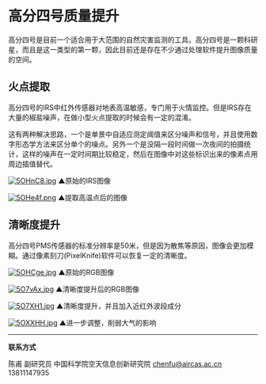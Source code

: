 # 高分四号质量提升

高分四号是目前一个适合用于大范围的自然灾害监测的工具。高分四号是一颗科研星，而且是这一类型的第一颗，因此目前还是存在不少通过处理软件提升图像质量的空间。



## 火点提取

高分四号的IRS中红外传感器对地表高温敏感，专门用于火情监控。但是IRS存在大量的椒盐噪声，在做小型火点提取的时候会有一定的混淆。

这有两种解决思路，一个是单景中自适应测定阈值来区分噪声和信号，并且使用数字形态学方法来区分单个的噪点。另外一个是没隔一段时间做一次夜间的拍摄统计，这样的噪声在一定时间期比较稳定，然后在图像中对这些标识出来的像素点用周边插值替代。

[![5OHnC8.jpg](https://z3.ax1x.com/2021/10/29/5OHnC8.jpg)](https://imgtu.com/i/5OHnC8)
▲原始的IRS图像

[![5OHe4f.png](https://z3.ax1x.com/2021/10/29/5OHe4f.png)](https://imgtu.com/i/5OHe4f)
▲提取高温点后的图像



## 清晰度提升

高分四号PMS传感器的标准分辨率是50米，但是因为散焦等原因，图像会更加模糊。通过像素刻刀(PixelKnife)软件可以恢复一定的清晰度。

[![5OHCge.jpg](https://z3.ax1x.com/2021/10/29/5OHCge.jpg)](https://imgtu.com/i/5OHCge)
▲原始的RGB图像

[![5O7vAx.jpg](https://z3.ax1x.com/2021/10/29/5O7vAx.jpg)](https://imgtu.com/i/5O7vAx)
▲清晰度提升后的RGB图像

[![5O7XH1.jpg](https://z3.ax1x.com/2021/10/29/5O7XH1.jpg)](https://imgtu.com/i/5O7XH1)
▲清晰度提升，并且加入近红外波段成分

[![5OXXHH.jpg](https://z3.ax1x.com/2021/10/29/5OXXHH.jpg)](https://imgtu.com/i/5OXXHH)
▲进一步调整，削弱大气的影响

---

**联系方式**

陈甫 副研究员
中国科学院空天信息创新研究院
chenfu@aircas.ac.cn
13811147935

